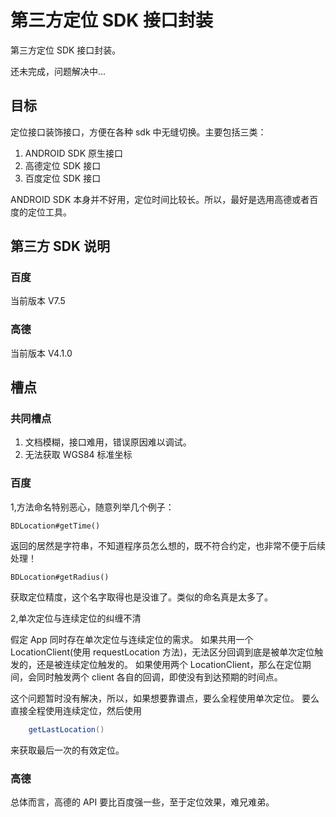 # 第三方定位 SDK 接口封装

第三方定位 SDK 接口封装。

还未完成，问题解决中...

## 目标

定位接口装饰接口，方便在各种 sdk 中无缝切换。主要包括三类：

1. ANDROID SDK 原生接口
2. 高德定位 SDK 接口
3. 百度定位 SDK 接口

ANDROID SDK 本身并不好用，定位时间比较长。所以，最好是选用高德或者百度的定位工具。

## 第三方 SDK 说明

### 百度

当前版本 V7.5

### 高德

当前版本 V4.1.0

## 槽点

### 共同槽点

1. 文档模糊，接口难用，错误原因难以调试。
2. 无法获取 WGS84 标准坐标

### 百度

1,方法命名特别恶心，随意列举几个例子：

    BDLocation#getTime()

返回的居然是字符串，不知道程序员怎么想的，既不符合约定，也非常不便于后续处理！

    BDLocation#getRadius()

获取定位精度，这个名字取得也是没谁了。类似的命名真是太多了。

2,单次定位与连续定位的纠缠不清

假定 App 同时存在单次定位与连续定位的需求。
如果共用一个 LocationClient(使用 requestLocation 方法)，无法区分回调到底是被单次定位触发的，还是被连续定位触发的。
如果使用两个 LocationClient，那么在定位期间，会同时触发两个 client 各自的回调，即使没有到达预期的时间点。

这个问题暂时没有解决，所以，如果想要靠谱点，要么全程使用单次定位。
要么直接全程使用连续定位，然后使用

```java
    getLastLocation()
```
来获取最后一次的有效定位。

### 高德

总体而言，高德的 API 要比百度强一些，至于定位效果，难兄难弟。









